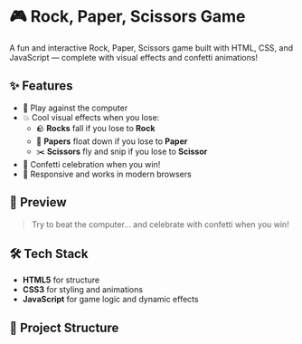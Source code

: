 # 🎮 Rock, Paper, Scissors Game

A fun and interactive Rock, Paper, Scissors game built with HTML, CSS, and JavaScript — complete with visual effects and confetti animations!

## ✨ Features

- 🧠 Play against the computer
- 💥 Cool visual effects when you lose:
  * 🪨 **Rocks** fall if you lose to **Rock**
  * 📄 **Papers** float down if you lose to **Paper**
  * ✂️ **Scissors** fly and snip if you lose to **Scissor**
- 🎉 Confetti celebration when you win!
- 📱 Responsive and works in modern browsers

## 🚀 Preview

> Try to beat the computer... and celebrate with confetti when you win!

## 🛠️ Tech Stack

- **HTML5** for structure
- **CSS3** for styling and animations
- **JavaScript** for game logic and dynamic effects

## 📂 Project Structure

